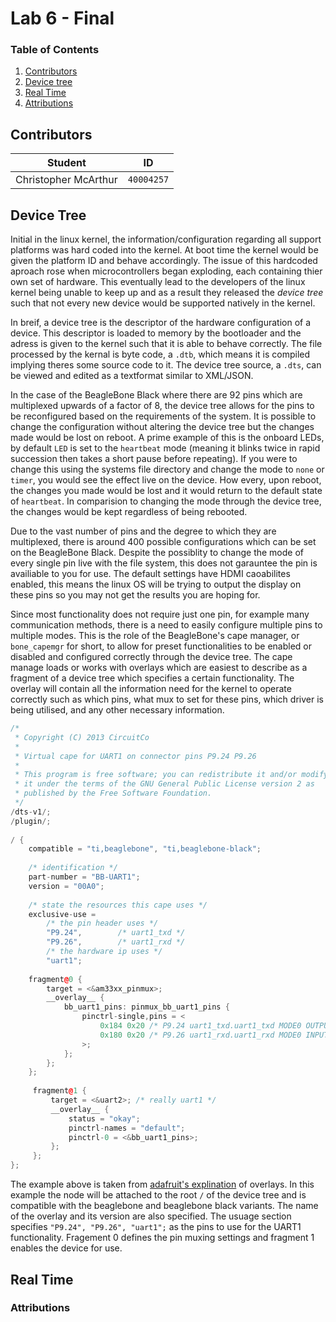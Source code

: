# Lab 6 - Final

### Table of Contents
1. [Contributors](#Contributors)
2. [Device tree](#Device-tree)
3. [Real Time](#Real-time)
4. [Attributions](#Attributions)

## Contributors
**Student** | **ID**
:---:|---
Christopher McArthur | `40004257`

## Device Tree
Initial in the linux kernel, the information/configuration regarding all support platforms was hard coded into the kernel. At boot time the kernel would be given the platform ID and behave accordingly. The issue of this hardcoded aproach rose when microcontrollers began exploding, each containing thier own set of hardware. This eventually lead to the developers of the linux kernel being unable to keep up and as a result they released the _device tree_ such that not every new device would be supported natively in the kernel.

In breif, a device tree is the descriptor of the hardware configuration of a device. This descriptor is loaded to memory by the bootloader and the adress is given to the kernel such that it is able to behave correctly. The file processed by the kernal is byte code, a `.dtb`, which means it is compiled implying theres some source code to it. The device tree source, a `.dts`, can be viewed and edited as a textformat similar to XML/JSON.

In the case of the BeagleBone Black where there are 92 pins which are multiplexed upwards of a factor of 8, the device tree allows for the pins to be reconfigured based on the requirements of the system. It is possible to change the configuration without altering the device tree but the changes made would be lost on reboot. A prime example of this is the onboard LEDs, by default `LED` is set to the `heartbeat` mode (meaning it blinks twice in rapid succession then takes a short pause before repeating). If you were to change this using the systems file directory and change the mode to `none` or `timer`, you would see the effect live on the device. How every, upon reboot, the changes you made would be lost and it would return to the default state of `heartbeat`. In comparision to changing the mode through the device tree, the changes would be kept regardless of being rebooted.

Due to the vast number of pins and the degree to which they are multiplexed, there is around 400 possible configurations which can be set on the BeagleBone Black. Despite the possiblity to change the mode of every single pin live with the file system, this does not garauntee the pin is availiable to you for use. The default settings have HDMI caoabilites enabled, this means the linux OS will be trying to output the display on these pins so you may not get the results you are hoping for.

Since most functionality does not require just one pin, for example many communication methods, there is a need to easily configure multiple pins to multiple modes. This is the role of the BeagleBone's cape manager, or `bone_capemgr` for short, to allow for preset functionalities to be enabled or disabled and configured correctly through the device tree. The cape manage loads or works with overlays which are easiest to describe as a fragment of a device tree which specifies a certain functionality. The overlay will contain all the information need for the kernel to operate correctly such as which pins, what mux to set for these pins, which driver is being utilised, and any other necessary information.

```c++
/*
 * Copyright (C) 2013 CircuitCo
 *
 * Virtual cape for UART1 on connector pins P9.24 P9.26
 *
 * This program is free software; you can redistribute it and/or modify
 * it under the terms of the GNU General Public License version 2 as
 * published by the Free Software Foundation.
 */
/dts-v1/;
/plugin/;
 
/ {
   	compatible = "ti,beaglebone", "ti,beaglebone-black";
 
    /* identification */
    part-number = "BB-UART1";
    version = "00A0";
 
    /* state the resources this cape uses */
    exclusive-use =
        /* the pin header uses */
        "P9.24",        /* uart1_txd */
        "P9.26",        /* uart1_rxd */
        /* the hardware ip uses */
        "uart1";
 
    fragment@0 {
        target = <&am33xx_pinmux>;
        __overlay__ {
            bb_uart1_pins: pinmux_bb_uart1_pins {
                pinctrl-single,pins = <
                    0x184 0x20 /* P9.24 uart1_txd.uart1_txd MODE0 OUTPUT (TX) */
                    0x180 0x20 /* P9.26 uart1_rxd.uart1_rxd MODE0 INPUT (RX) */
                >;
            };
        };
    };
 
     fragment@1 {
         target = <&uart2>;	/* really uart1 */
         __overlay__ {
             status = "okay";
             pinctrl-names = "default";
             pinctrl-0 = <&bb_uart1_pins>;
         };
     };
};
```

The example above is taken from [adafruit's explination](https://learn.adafruit.com/introduction-to-the-beaglebone-black-device-tree/device-tree-overlays) of overlays. In this example the node will be attached to the root `/` of the device tree and is compatible with the beaglebone and beaglebone black variants. The name of the overlay and its version are also specified. The usuage section specifies `"P9.24", "P9.26", "uart1";` as the pins to use for the UART1 functionality. Fragement 0 defines the pin muxing settings and fragment 1 enables the device for use.

## Real Time

### Attributions
